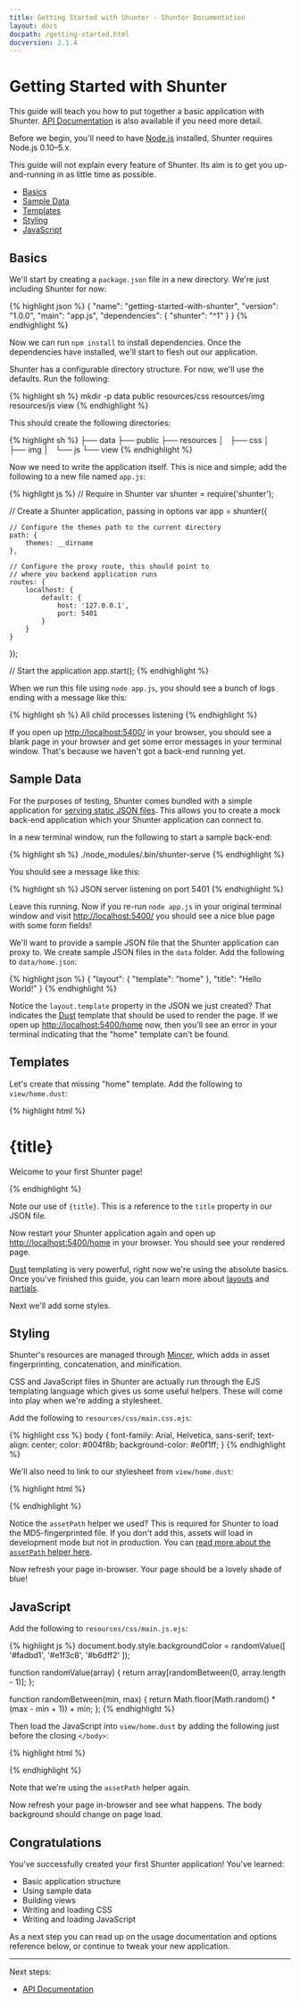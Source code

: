 ```yaml
---
title: Getting Started with Shunter - Shunter Documentation
layout: docs
docpath: /getting-started.html
docversion: 2.1.4
---
```


Getting Started with Shunter
============================

This guide will teach you how to put together a basic application with Shunter. [API Documentation](usage/index.html) is also available if you need more detail.

Before we begin, you'll need to have [Node.js](https://nodejs.org/) installed, Shunter requires Node.js 0.10–5.x.

This guide will not explain every feature of Shunter. Its aim is to get you up-and-running in as little time as possible.

- [Basics](#basics)
- [Sample Data](#sample-data)
- [Templates](#templates)
- [Styling](#styling)
- [JavaScript](#javascript)


Basics
------

We'll start by creating a `package.json` file in a new directory. We're just including Shunter for now:

{% highlight json %}
{
  "name": "getting-started-with-shunter",
  "version": "1.0.0",
  "main": "app.js",
  "dependencies": {
    "shunter": "^1"
  }
}
{% endhighlight %}

Now we can run `npm install` to install dependencies. Once the dependencies have installed, we'll start to flesh out our application.

Shunter has a configurable directory structure. For now, we'll use the defaults. Run the following:

{% highlight sh %}
mkdir -p data public resources/css resources/img resources/js view
{% endhighlight %}

This should create the following directories:

{% highlight sh %}
├── data
├── public
├── resources
│   ├── css
│   ├── img
│   └── js
└── view
{% endhighlight %}

Now we need to write the application itself. This is nice and simple; add the following to a new file named `app.js`:

{% highlight js %}
// Require in Shunter
var shunter = require('shunter');

// Create a Shunter application, passing in options
var app = shunter({

    // Configure the themes path to the current directory
    path: {
        themes: __dirname
    },

    // Configure the proxy route, this should point to
    // where you backend application runs
    routes: {
        localhost: {
            default: {
                host: '127.0.0.1',
                port: 5401
            }
        }
    }

});

// Start the application
app.start();
{% endhighlight %}

When we run this file using `node app.js`, you should see a bunch of logs ending with a message like this:

{% highlight sh %}
All child processes listening
{% endhighlight %}

If you open up [http://localhost:5400/](http://localhost:5400/) in your browser, you should see a blank page in your browser and get some error messages in your terminal window. That's because we haven't got a back-end running yet.


Sample Data
-----------

For the purposes of testing, Shunter comes bundled with a simple application for [serving static JSON files](usage/sample-data.html). This allows you to create a mock back-end application which your Shunter application can connect to.

In a new terminal window, run the following to start a sample back-end:

{% highlight sh %}
./node_modules/.bin/shunter-serve
{% endhighlight %}

You should see a message like this:

{% highlight sh %}
JSON server listening on port 5401
{% endhighlight %}

Leave this running. Now if you re-run `node app.js` in your original terminal window and visit [http://localhost:5400/](http://localhost:5400/) you should see a nice blue page with some form fields!

We'll want to provide a sample JSON file that the Shunter application can proxy to. We create sample JSON files in the `data` folder. Add the following to `data/home.json`:

{% highlight json %}
{
    "layout": {
        "template": "home"
    },
    "title": "Hello World!"
}
{% endhighlight %}

Notice the `layout.template` property in the JSON we just created? That indicates the [Dust](http://www.dustjs.com/) template that should be used to render the page. If we open up [http://localhost:5400/home](http://localhost:5400/home) now, then you'll see an error in your terminal indicating that the "home" template can't be found.



Templates
---------

Let's create that missing "home" template. Add the following to `view/home.dust`:

{% highlight html %}
<!DOCTYPE html>
<html>
<head>
    <title>{title}</title>
</head>
<body>
    <h1>{title}</h1>
    <p>Welcome to your first Shunter page!</p>
</body>
</html>
{% endhighlight %}

Note our use of `{title}`. This is a reference to the `title` property in our JSON file.

Now restart your Shunter application again and open up [http://localhost:5400/home](http://localhost:5400/home) in your browser. You should see your rendered page.

[Dust](http://www.dustjs.com/) templating is very powerful, right now we're using the absolute basics. Once you've finished this guide, you can learn more about [layouts](usage/templates.html#using-layouts) and [partials](usage/templates.html#using-partials).

Next we'll add some styles.


Styling
-------

Shunter's resources are managed through [Mincer](http://nodeca.github.io/mincer/), which adds in asset fingerprinting, concatenation, and minification.

CSS and JavaScript files in Shunter are actually run through the EJS templating language which gives us some useful helpers. These will come into play when we're adding a stylesheet.

Add the following to `resources/css/main.css.ejs`:

{% highlight css %}
body {
    font-family: Arial, Helvetica, sans-serif;
    text-align: center;
    color: #004f8b;
    background-color: #e0f1ff;
}
{% endhighlight %}

We'll also need to link to our stylesheet from `view/home.dust`:

{% highlight html %}
<link rel="stylesheet" href="{@assetPath src="main.css"/}"/>
{% endhighlight %}

Notice the `assetPath` helper we used? This is required for Shunter to load the MD5-fingerprinted file. If you don't add this, assets will load in development mode but not in production. You can [read more about the `assetPath` helper here](usage/templates.html#the-assetpath-helper).

Now refresh your page in-browser. Your page should be a lovely shade of blue!


JavaScript
----------

Add the following to `resources/css/main.js.ejs`:

{% highlight js %}
document.body.style.backgroundColor = randomValue([
    '#fadbd1',
    '#e1f3c8',
    '#b6dff2'
]);

function randomValue(array) {
    return array[randomBetween(0, array.length - 1)];
};

function randomBetween(min, max) {
    return Math.floor(Math.random() * (max - min + 1)) + min;
};
{% endhighlight %}

Then load the JavaScript into `view/home.dust` by adding the following just before the closing `</body>`:

{% highlight html %}
<script src="{@assetPath src="main.js"/}"></script>
{% endhighlight %}

Note that we're using the `assetPath` helper again.

Now refresh your page in-browser and see what happens. The body background should change on page load.


Congratulations
---------------

You've successfully created your first Shunter application! You've learned:

- Basic application structure
- Using sample data
- Building views
- Writing and loading CSS
- Writing and loading JavaScript

As a next step you can read up on the usage documentation and options reference below, or continue to tweak your new application.


---

Next steps:

- [API Documentation](usage/index.html)
